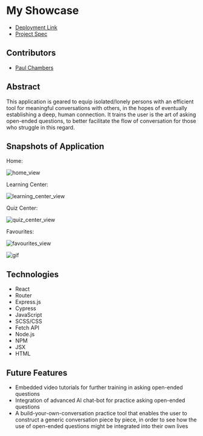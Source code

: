 # My Showcase

- [Deployment Link](https://showcase-v4.surge.sh/)
- [Project Spec](https://frontend.turing.edu/projects/module-3/showcase.html)

## Contributors

- [Paul Chambers](https://github.com/PaulTimothyChambers)

## Abstract

This application is geared to equip isolated/lonely persons with an efficient tool for meaningful conversations with others, in the hopes of eventually establishing a deep, human connection. It trains the user is the art of asking open-ended questions, to better facilitate the flow of conversation for those who struggle in this regard.

## Snapshots of Application

Home:

![home_view](https://i.imgur.com/CzvOjH0.png)

Learning Center:

![learning_center_view](https://i.imgur.com/EFG5dtx.png)

Quiz Center:

![quiz_center_view](https://i.imgur.com/qlnGqwQ.png)

Favourites:

![favourites_view](https://i.imgur.com/DNtaQ91.png)

![gif](https://raw.githubusercontent.com/PaulTimothyChambers/my_showcase/main/docs/showcase.gif)

## Technologies

- React
- Router
- Express.js
- Cypress
- JavaScript
- SCSS/CSS
- Fetch API
- Node.js
- NPM
- JSX
- HTML

## Future Features

- Embedded video tutorials for further training in asking open-ended questions
- Integration of advanced AI chat-bot for practice asking open-ended questions
- A build-your-own-conversation practice tool that enables the user to construct a generic conversation piece by piece, in order to see how the use of open-ended questions might be integrated into their own lives
